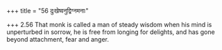 +++
title = "56 दुःखेष्वनुद्विग्नमनाः"

+++
2.56 That monk is called a man of steady wisdom when his mind is
unperturbed in sorrow, he is free from longing for delights, and has
gone beyond attachment, fear and anger.
